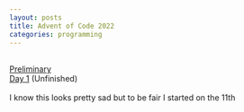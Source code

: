 ```yaml
---
layout: posts
title: Advent of Code 2022
categories: programming
---
```


<br><a href="https://github.com/wangzi190/projectc190/blob/master/_notebooks/2022-12-11-advent-of-code-prelim.ipynb" target="_blank"><u>P</u>reliminary</a>
<br><a href="https://github.com/wangzi190/projectc190/blob/master/_notebooks/2022-12-11-advent-of-code-day-1.ipynb" target="_blank"><u>D</u>ay 1</a> (Unfinished)
<br><br>I know this looks pretty sad but to be fair I started on the 11th